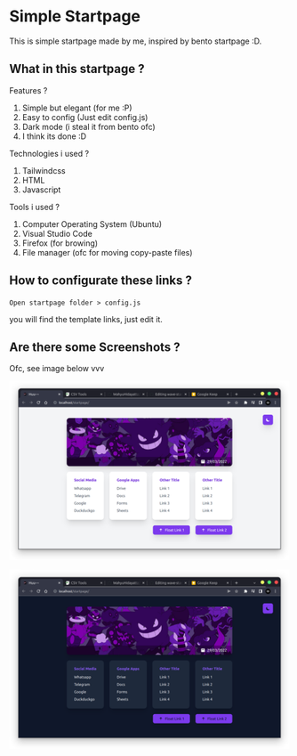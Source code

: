 # Simple Startpage

This is simple startpage made by me, inspired by bento startpage :D.

## What in this startpage ?

Features ?

1. Simple but elegant (for me :P)
2. Easy to config (Just edit config.js)
3. Dark mode (i steal it from bento ofc)
4. I think its done :D

Technologies i used ?

1. Tailwindcss
2. HTML
3. Javascript

Tools i used ?

1. Computer Operating System (Ubuntu)
2. Visual Studio Code
3. Firefox (for browing)
4. File manager (ofc for moving copy-paste files)

## How to configurate these links ?

`Open startpage folder > config.js`

you will find the template links, just edit it.

## Are there some Screenshots ?

Ofc, see image below vvv

![](/art/light.png)

![](/art/dark.png)


